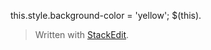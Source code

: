 
this.style.background-color = 'yellow';
$(this).


> Written with [StackEdit](https://stackedit.io/).
<!--stackedit_data:
eyJoaXN0b3J5IjpbLTExMzc3OTM2MzZdfQ==
-->